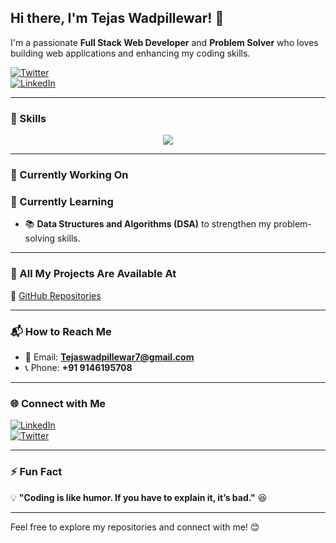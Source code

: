 ## Hi there, I'm Tejas Wadpillewar! 👋

I'm a passionate **Full Stack Web Developer** and **Problem Solver** who loves building web applications and enhancing my coding skills.

[![Twitter](https://img.shields.io/badge/Twitter-%40TWadpillewar-blue?style=for-the-badge&logo=twitter)](https://twitter.com/TWadpillewar)  
[![LinkedIn](https://img.shields.io/badge/LinkedIn-Tejas%20Wadpillewar-blue?style=for-the-badge&logo=linkedin)](https://www.linkedin.com/in/tejas-wadpillewar7)

---

### 🚀 Skills

<p align="center">
  <img src="https://skillicons.dev/icons?i=html,css,js,tailwind,bootstrap,react,nextjs,nodejs,express,mongodb,sql,cpp" />
</p>

---

### 📌 Currently Working On



### 📖 Currently Learning

- 📚 **Data Structures and Algorithms (DSA)** to strengthen my problem-solving skills.

---

### 📂 All My Projects Are Available At

🔗 [GitHub Repositories](https://github.com/TEJASWADPILLEWAR7)

---

### 📬 How to Reach Me

- 📧 Email: **Tejaswadpillewar7@gmail.com**  
- 📞 Phone: **+91 9146195708**

---

### 🌐 Connect with Me

[![LinkedIn](https://img.shields.io/badge/LinkedIn-Tejas%20Wadpillewar-blue?style=for-the-badge&logo=linkedin)](https://www.linkedin.com/in/tejas-wadpillewar7)  
[![Twitter](https://img.shields.io/badge/Twitter-%40TWadpillewar-blue?style=for-the-badge&logo=twitter)](https://twitter.com/TWadpillewar)

---

### ⚡ Fun Fact

💡 **"Coding is like humor. If you have to explain it, it’s bad."** 😆

---

Feel free to explore my repositories and connect with me! 😊
